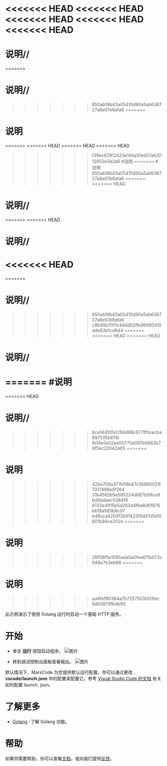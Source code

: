 <<<<<<< HEAD
<<<<<<< HEAD
<<<<<<< HEAD
<<<<<<< HEAD
<<<<<<< HEAD
=======
# 说明//
=======
# 说明//
>>>>>>> 650ab19b43a05410d90a5ab636727a8e07e8afa6
=======
# 说明
=======
<<<<<<< HEAD
<<<<<<< HEAD
<<<<<<< HEAD
>>>>>>> f39ec67912423e194a10ed57afc5112852e3e2a6
#说明
=======
#说明
>>>>>>> 650ab19b43a05410d90a5ab636727a8e07e8afa6
=======
<<<<<<< HEAD
# 说明//
=======
<<<<<<< HEAD
# 说明//
<<<<<<< HEAD
=======
=======
# 说明//
>>>>>>> 650ab19b43a05410d90a5ab636727a8e07e8afa6
>>>>>>> c8b49b70f1c44dd52ffe96995410dde83b1cd944
=======
<<<<<<< HEAD
<<<<<<< HEAD
# 说明//
=======
#说明
=======
<<<<<<< HEAD
# 说明//
>>>>>>> 8ce14410fa1256d88c877ff0cecba897335b611b
>>>>>>> fb14e5e02ae00770e097b5662b76f5ec22042e65
=======
# 说明
>>>>>>> 42be708a377e59b47c56990021f7017496e0f264
>>>>>>> 31b4565b5e585224d687b09ce8bd9edaec5384f8
>>>>>>> 8133e4915b5d263d4f6a6d5f876bb19a585b8c97
>>>>>>> b46cca5203f2b91423f9d47d1e10601b94ce202e
=======
# 说明
>>>>>>> 26f08f5e1085ada0a0fee611b072c948e7b3eb99
=======
# 说明
>>>>>>> ad4fef90384a7b7257553b129ec8db5879fbdb90

此示例演示了使用 Golang 运行时启动一个基础 HTTP 服务。

# 开始

- 单击 **运行** 按钮启动程序。
  ![图片](https://lf-cdn.marscode.com.cn/obj/eden-cn/ljhwz_lkpkbvsj/ljhwZthlaukjlkulzlp/project_template/prod/6355a55598a80ce9be5ab1ad5c61cae57e076aef/images/native_golang/image-0.jpg)

- 转到调试控制台面板查看输出。
  ![图片](https://lf-cdn.marscode.com.cn/obj/eden-cn/ljhwz_lkpkbvsj/ljhwZthlaukjlkulzlp/project_template/prod/6355a55598a80ce9be5ab1ad5c61cae57e076aef/images/native_golang/image-1.jpg)

默认情况下，MarsCode 为您提供默认运行配置，你可以通过更改 **. vscode/launch.json** 中的配置来配置它。参考 [Visual Studio Code 的文档](https://code.visualstudio.com/docs/editor/debugging) 有关如何配置 launch. json。

# 了解更多

- [Golang](https://go.dev/learn/) -了解 Golang 功能。

# 帮助

如果你需要帮助，你可以查看[文档](https://docs.marscode.cn/)，或向我们提供[反馈](https://juejin.cn/pin/club/7359094304150650889?utm_source=doc&utm_medium=marscode)。
